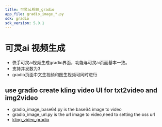 ```yaml
---
title: 可灵ai视频_gradio
app_file: gradio_image_*.py
sdk: gradio
sdk_version: 5.0.1
---
```

# 可灵ai 视频生成

* 快手可灵ai视频生成gradio界面，功能与可灵ai页面基本一致。
* 支持并发数为3
* gradio页面中文生视频和图生视频可同时进行


## use gradio create kling video UI for txt2video and img2video

* gradio_image_base64.py is the base64 image to video
* gradio_image_url.py is the url image to video,need to setting the oss url
* [kling_video_gradio](https://github.com/braintown/kling_video_gradio.git)
